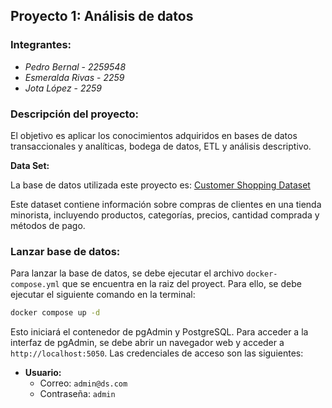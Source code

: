 ## Proyecto 1: Análisis de datos

### Integrantes:

- *Pedro Bernal* - *2259548*
- *Esmeralda Rivas* - *2259*
- *Jota López* - *2259*

### Descripción del proyecto:

El objetivo es aplicar los conocimientos adquiridos en bases de datos transaccionales y analíticas, bodega de datos, ETL y análisis descriptivo.


**Data Set:**

La base de datos utilizada este proyecto es: [Customer Shopping Dataset](https://www.kaggle.com/datasets/mehmettahiraslan/customer-shopping-dataset/data?select=customer_shopping_data.csv)

Este dataset contiene información sobre compras de clientes en una tienda minorista, incluyendo productos, categorías, precios, cantidad comprada y métodos de pago.

### Lanzar base de datos:

Para lanzar la base de datos, se debe ejecutar el archivo `docker-compose.yml` que se encuentra en la raiz del proyect. Para ello, se debe ejecutar el siguiente comando en la terminal:

```bash
docker compose up -d
``` 

Esto iniciará el contenedor de pgAdmin y PostgreSQL. Para acceder a la interfaz de pgAdmin, se debe abrir un navegador web y acceder a `http://localhost:5050`. Las credenciales de acceso son las siguientes:

- **Usuario:**
  - Correo: `admin@ds.com`
  - Contraseña: `admin`


